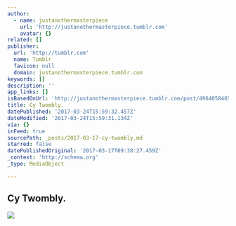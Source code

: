 ```yaml
---
author:
  - name: justanothermasterpiece
    url: 'http://justanothermasterpiece.tumblr.com'
    avatar: {}
related: []
publisher:
  url: 'http://tumblr.com'
  name: Tumblr
  favicon: null
  domain: justanothermasterpiece.tumblr.com
keywords: []
description: ''
app_links: []
isBasedOnUrl: 'http://justanothermasterpiece.tumblr.com/post/49640584654/cy-twombly'
title: Cy Twombly.
datePublished: '2017-03-24T15:59:32.457Z'
dateModified: '2017-03-24T15:59:31.134Z'
via: {}
inFeed: true
sourcePath: _posts/2017-03-17-cy-twombly.md
starred: false
datePublishedOriginal: '2017-03-17T09:38:27.459Z'
_context: 'http://schema.org'
_type: MediaObject

---
```

<article style=""><h1>Cy Twombly.</h1><img src="http://68.media.tumblr.com/2eefb0814f316768f8e9a3351dc782dd/tumblr_mmaxe4Wy111r4j1uqo1_500.jpg" /></article>
